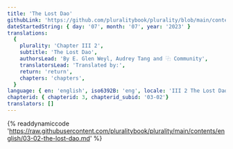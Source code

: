 ```yaml
---
title: 'The Lost Dao'
githubLink: 'https://github.com/pluralitybook/plurality/blob/main/contents/english/03-02-the-lost-dao.md'
dateStartedString: { day: '07', month: '07', year: '2023' }
translations:
  {
    plurality: 'Chapter III 2',
    subtitle: 'The Lost Dao',
    authorsLead: 'By E. Glen Weyl, Audrey Tang and ⿻ Community',
    translatorsLead: 'Translated by:',
    return: 'return',
    chapters: 'chapters',
  }
language: { en: 'english', iso6392B: 'eng', locale: 'III 2 The Lost Dao' }
chapterid: { chapterid: 3, chapterid_subid: '03-02'}
translators: []
---
```

{% readdynamiccode 'https://raw.githubusercontent.com/pluralitybook/plurality/main/contents/english/03-02-the-lost-dao.md' %}